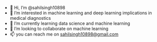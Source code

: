 - 👋 Hi, I’m @sahilsingh10898
- 👀 I’m interested in machine learning and deep learning implications in medical diagnostics
- 🌱 I’m currently learning data science and machine learning
- 💞️ I’m looking to collaborate on machine learning
- 📫 you can reach me on sahilsingh10898@gmail.com

<!---
sahilsingh10898/sahilsingh10898 is a ✨ special ✨ repository because its `README.md` (this file) appears on your GitHub profile.
You can click the Preview link to take a look at your changes.
--->
